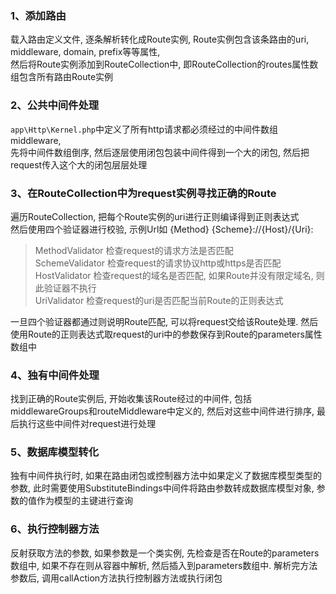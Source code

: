 ### 1、添加路由
载入路由定义文件, 逐条解析转化成Route实例, Route实例包含该条路由的uri, middleware, domain, prefix等等属性,   
然后将Route实例添加到RouteCollection中, 即RouteCollection的routes属性数组包含所有路由Route实例   

### 2、公共中间件处理
`app\Http\Kernel.php`中定义了所有http请求都必须经过的中间件数组middleware,   
先将中间件数组倒序, 然后逐层使用闭包包装中间件得到一个大的闭包, 然后把request传入这个大的闭包层层处理   

### 3、在RouteCollection中为request实例寻找正确的Route
遍历RouteCollection, 把每个Route实例的uri进行正则编译得到正则表达式   
然后使用四个验证器进行校验, 示例Url如 {Method} {Scheme}://{Host}/{Uri}:   
>MethodValidator 检查request的请求方法是否匹配   
>SchemeValidator 检查request的请求协议http或https是否匹配   
>HostValidator 检查request的域名是否匹配, 如果Route并没有限定域名, 则此验证器不执行   
>UriValidator 检查request的uri是否匹配当前Route的正则表达式   

一旦四个验证器都通过则说明Route匹配, 可以将request交给该Route处理. 然后使用Route的正则表达式取request的uri中的参数保存到Route的parameters属性数组中   

### 4、独有中间件处理
找到正确的Route实例后, 开始收集该Route经过的中间件, 包括middlewareGroups和routeMiddleware中定义的, 然后对这些中间件进行排序, 最后执行这些中间件对request进行处理   

### 5、数据库模型转化
独有中间件执行时, 如果在路由闭包或控制器方法中如果定义了数据库模型类型的参数, 此时需要使用SubstituteBindings中间件将路由参数转成数据库模型对象, 参数的值作为模型的主键进行查询   

### 6、执行控制器方法
反射获取方法的参数, 如果参数是一个类实例, 先检查是否在Route的parameters数组中, 如果不存在则从容器中解析, 然后插入到parameters数组中. 解析完方法参数后, 调用callAction方法执行控制器方法或执行闭包   
